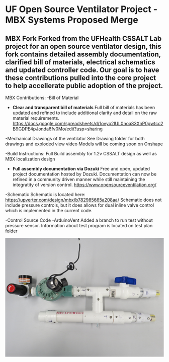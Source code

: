 # UF Open Source Ventilator Project - MBX Systems Proposed Merge
MBX Fork
Forked from the UFHealth CSSALT Lab project for an open source ventilator design, this fork contains detailed assembly documentation, clarified bill of materials, electrical schematics and updated controller code. Our goal is to have these contributions pulled into the core project to help accellerate public adoption of the project.
---------------------------------

MBX Contributions:
-Bill of Material
* **Clear and transparent bill of materials** Full bill of materials has been updated and refined to include additional clarity and detail on the raw material requirements.
https://docs.google.com/spreadsheets/d/1ovyo2lUL0noa83XnP0gwtcc2B9GDPE4pJonda6fv0Mo/edit?usp=sharing

-Mechanical Drawings of the ventilator
See Drawing folder for both drawings and exploded view video
Models will be coming soon on Onshape

-Build Instructions:
Full Build assembly for 1.2v CSSALT design as well as MBX localization design
* **Full assembly documentation via Dozuki** Free and open, updated project documentation hosted by Dozuki. Documentation can now be refined in a community driven manner while still maintaining the integratity of version control.
https://www.opensourceventilation.org/

-Schematic
Schematic is located here: https://upverter.com/design/mbx/b782985665a208aa/
Schematic does not include pressure controls, but it does allows for dual inline valve control which is implemented in the current code.

-Control Source Code -ArduinoVent
Added a branch to run test without pressure sensor. Information about test program is located on test plan folder

<p align="center">
  <img src="./img/assembly_overview.jpg" alt="Assembly Overview" width="738">
</p>
